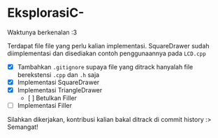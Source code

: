 # EksplorasiC-
Waktunya berkenalan :3

Terdapat file file yang perlu kalian implementasi. SquareDrawer sudah diimplementasi dan disediakan contoh penggunaannya pada `LCD.cpp`

- [x] Tambahkan `.gitignore` supaya file yang ditrack hanyalah file berekstensi `.cpp` dan `.h` saja
- [x] Implementasi SquareDrawer
- [x] Implementasi TriangleDrawer
  -    [ ] Betulkan Filler
- [ ] Implementasi Filler 

Silahkan dikerjakan, kontribusi kalian bakal ditrack di commit history :> Semangat!
